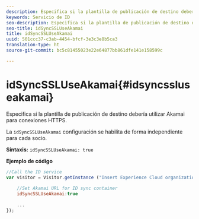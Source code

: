 ```yaml
---
description: Especifica si la plantilla de publicación de destino debería utilizar Akamai para conexiones HTTPS.
keywords: Servicio de ID
seo-description: Especifica si la plantilla de publicación de destino debería utilizar Akamai para conexiones HTTPS.
seo-title: idSyncSSLUseAkamai
title: idSyncSSLUseAkamai
uuid: 501ccc37-c3ab-4454-bfcf-3e3c3e8b5ca3
translation-type: ht
source-git-commit: bc5c81455023e22e64877bb861dfe141e158599c

---
```



# idSyncSSLUseAkamai{#idsyncssluseakamai}

Especifica si la plantilla de publicación de destino debería utilizar Akamai para conexiones HTTPS.

La `idSyncSSLUseAkamai` configuración se habilita de forma independiente para cada socio.

**Sintaxis:** `idSyncSSLUseAkamai: true`

**Ejemplo de código**

```js
//Call the ID service 
var visitor = Visitor.getInstance ("Insert Experience Cloud organization ID here",{ 
 
    //Set Akamai URL for ID sync container 
    idSyncSSLUseAkamai:true 
 
    ... 
});
```

